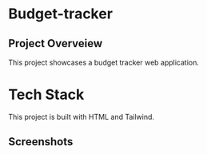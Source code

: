 # Budget-tracker
## Project Overveiew
This project showcases a budget tracker web application.
# Tech Stack
This project is built with HTML and Tailwind.
## Screenshots 